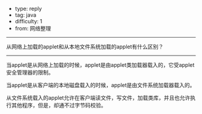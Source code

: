 - type: reply
- tag: java
- difficulty:  1
- from: 网络整理

--------

从网络上加载的applet和从本地文件系统加载的applet有什么区别？

---------

当applet是从网络上加载的时候，applet是由applet类加载器载入的，它受applet安全管理器的限制。

当applet是从客户端的本地磁盘载入的时候，applet是由文件系统加载器载入的。

从文件系统载入的applet允许在客户端读文件，写文件，加载类库，并且也允许执行其他程序，但是，却通不过字节码校验。

